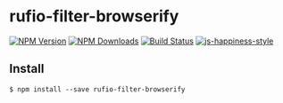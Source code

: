 # rufio-filter-browserify

[![NPM Version][npm-image]][npm-url]
[![NPM Downloads][downloads-image]][downloads-url]
[![Build Status](https://travis-ci.org/wesleytodd/rufio-filter-browserify.svg?branch=master)](https://travis-ci.org/wesleytodd/rufio-filter-browserify)
[![js-happiness-style](https://img.shields.io/badge/code%20style-happiness-brightgreen.svg)](https://github.com/JedWatson/happiness)

[npm-image]: https://img.shields.io/npm/v/rufio-filter-browserify.svg
[npm-url]: https://npmjs.org/package/rufio-filter-browserify
[downloads-image]: https://img.shields.io/npm/dm/rufio-filter-browserify.svg
[downloads-url]: https://npmjs.org/package/rufio-filter-browserify

## Install

```
$ npm install --save rufio-filter-browserify
```
